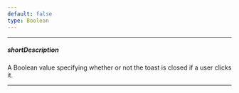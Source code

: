 ```yaml
---
default: false
type: Boolean
---
```

---
##### shortDescription
A Boolean value specifying whether or not the toast is closed if a user clicks it.

---
